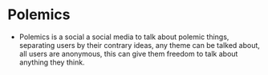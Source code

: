 # Polemics

- Polemics is a social  a social media to talk about polemic things, separating users by their contrary ideas, any theme can be talked about, all users are anonymous, this can give them freedom to talk about anything they think.
